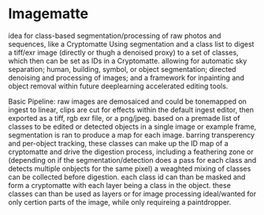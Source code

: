 # Imagematte
idea for class-based segmentation/processing of raw photos and sequences, like a Cryptomatte
Using segmentation and a class list to digest a tiff/exr image (directly or thugh a denoised proxy) to a set of classes, which then can be set as IDs in a Cryptomatte. allowing for automatic sky separation; human, building, symbol, or object segmentation; directed denoising and processing of images; and a framework for inpainting and object removal within future deeplearning accelerated editing tools.

Basic Pipeline: raw images are demosaiced and could be tonemapped on ingest to linear, clips are cut for effects within the default ingest editor, then exported as a tiff, rgb exr file, or a png/jpeg. based on a premade list of classes to be edited or detected objects in a single image or example frame, segmentation is ran to produce a map for each image.
barring transperency and per-object tracking, these classes can make up the ID map of a cryptomatte and drive the digestion process, including a feathering zone or (depending on if the segmentation/detection does a pass for each class and detects multiple onbjects for the same pixel) a weaghted mixing of classes can be collected before digestion. each class id can than be masked and form a cryptomatte with each layer being a class in the object. these classes can than be used as layers or for image processing ideal/wanted for only certion parts of the image, while only requireing a paintdropper.
